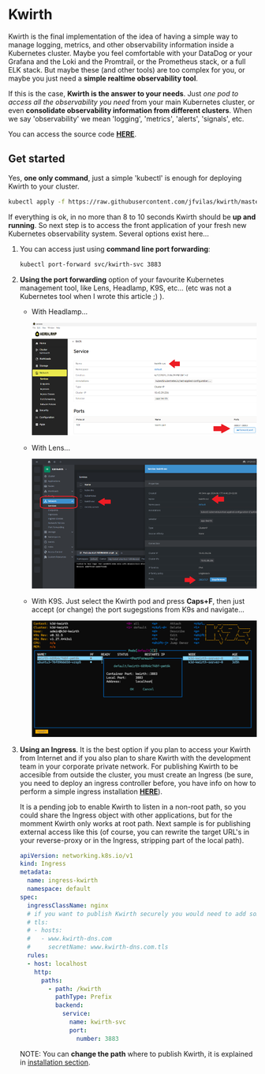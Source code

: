 # Kwirth
Kwirth is the final implementation of the idea of having a simple way to manage logging, metrics, and other observability information inside a Kubernetes cluster. Maybe you feel comfortable with your DataDog or your Grafana and the Loki and the Promtrail, or the Prometheus stack, or a full ELK stack. But maybe these (and other tools) are too complex for you, or maybe you just need a **simple realtime observability tool**.

If this is the case, **Kwirth is the answer to your needs**. Just *one pod to access all the observability you need* from your main Kubernetes cluster, or even **consolidate observability information from different clusters**. When we say 'observability' we mean 'logging', 'metrics', 'alerts', 'signals', etc.

You can access the source code [**HERE**](https://github.com/jfvilas/kwirth).

## Get started
Yes, **one only command**, just a simple 'kubectl' is enough for deploying Kwirth to your cluster.

```bash
kubectl apply -f https://raw.githubusercontent.com/jfvilas/kwirth/master/test/kwirth.yaml
```

If everything is ok, in no more than 8 to 10 seconds Kwirth should be **up and running**. So next step is to access the front application of your fresh new Kubernetes observability system. Several options exist here...

1. You can access just using **command line port forwarding**:
    ```bash
    kubectl port-forward svc/kwirth-svc 3883
    ```

2. **Using the port forwarding** option of your favourite Kubernetes management tool, like Lens, Headlamp, K9S, etc... (etc was not a Kubernetes tool when I wrote this article ;) ).

    - With Headlamp...
      
      ![Headlamp](./_media/pf-headlamp.png)

    - With Lens...

      ![Lens](./_media/pf-lens.png)

    - With K9S. Just select the Kwirth pod and press **Caps+F**, then just accept (or change) the port sugegstions from K9s and navigate...

      ![Lens](./_media/pf-k9s.png)


3. **Using an Ingress**. It is the best option if you plan to access your Kwirth from Internet and if you also plan to share Kwirth with the development team in your corporate private network. For publishing Kwirth to be accesible from outside the cluster, you must create an Ingress (be sure, you need to deploy an ingress controller before, you have info on how to perform a simple ingress installation [**HERE**](https://jfvilas.github.io/oberkorn/#/ingins)).

    It is a pending job to enable Kwirth to listen in a non-root path, so you could share the Ingress object with other applications, but for the momment Kwirth only works at root path. Next sample is for publishing external access like this (of course, you can rewrite the target URL's in your reverse-proxy or in the Ingress, stripping part of the local path).

    ```yaml
    apiVersion: networking.k8s.io/v1
    kind: Ingress
    metadata:
      name: ingress-kwirth
      namespace: default
    spec:
      ingressClassName: nginx
      # if you want to publish Kwirth securely you would need to add something like this:
      # tls:
      # - hosts:
      #   - www.kwirth-dns.com
      #     secretName: www.kwirth-dns.com.tls
      rules:
      - host: localhost
        http:
          paths:
            - path: /kwirth
              pathType: Prefix
              backend:
                service:
                  name: kwirth-svc
                  port:
                    number: 3883
    ```
    NOTE: You can **change the path** where to publish Kwirth, it is explained in [installation section](installation?id=installation).
